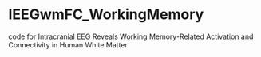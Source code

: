 # IEEGwmFC_WorkingMemory
code for Intracranial EEG Reveals Working Memory-Related Activation and Connectivity in Human White Matter 
